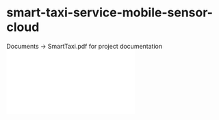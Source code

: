 # smart-taxi-service-mobile-sensor-cloud
Documents -> SmartTaxi.pdf for  project documentation
![SmartTaxi](/Documents/SmartTaxi.pdf?raw=true "Smart Taxi")
